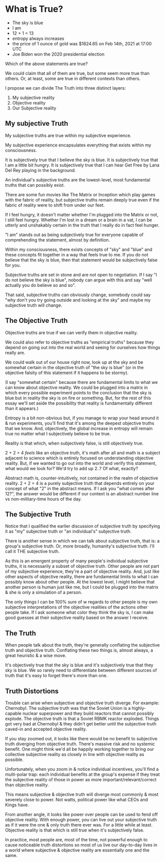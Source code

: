 # What is True?

- The sky is blue
- I am
- 12 + 1 = 13
- entropy always increases
- the price of 1 ounce of gold was $1824.65 on Feb 14th, 2021 at 17:00 UTC
- Joe Biden won the 2020 presidential election

Which of the above statements are true?

We could claim that all of them are true, but some seem more true than others. Or, at least, some are true in different contexts than others.

I propose we can divide The Truth into three distinct layers:
 1. My subjective reality
 2. Objective reality
 2. Our Subjective reality

## My subjective Truth

My subjective truths are true within my subjective experience.

My subjective experience encapsulates everything that exists within my consciousness.

It is subjectively true that I believe the sky is blue.
It is subjectively true that I am a little bit hungry.
It is subjectively true that I can hear Get Free by Lana Del Rey playing in the background.

An individual's subjective truths are the lowest-level, most fundamental truths that can possibly exist.

There are some fun movies like The Matrix or Inception which play games with the fabric of reality, but subjective truths remain deeply true even if the fabric of reality were to shift from under our feet.

If I feel hungry, it doesn't matter whether I'm plugged into the Matrix or not, I still feel hungry. Whether I'm lost in a dream or a brain in a vat, I can be utterly and unshakably certain in the truth that I really do in fact feel hunger.

"I am" stands out as being subjectively true for everyone capable of comprehending the statement, almost by definition.

Within my consciousness, there exists concepts of "sky" and "blue" and these concepts fit together in a way that feels true to me. If you do not believe that the sky is blue, then that statement would be subjectively false for you.

Subjective truths are set in stone and are not open to negotiation. If I say "I do not believe the sky is blue", nobody can argue with this and say "well actually you do believe so and so".

That said, subjective truths can obviously change, somebody could say "why don't you try going outside and looking at the sky" and maybe my subjective truth will change.

## The Objective Truth

Objective truths are true if we can verify them in objective reality.

We could also refer to objective truths as "empirical truths" because they depend on going out into the real world and seeing for ourselves how things really are.

We could walk out of our house right now, look up at the sky and be somewhat certain in the objective truth of "the sky is blue" (or in the objective falsity of this statement if it happens to be stormy).

(I say "somewhat certain" because there are fundamental limits to what we can know about objective reality. We could be plugged into a matrix in which every possible experiment points to the conclusion that the sky is blue but in reality the sky is on fire or something. But, for the rest of this essay we'll set aside the possibility that reality is fundamentally different than it appears.)

Entropy is a bit non-obvious but, if you manage to wrap your head around it & run experiments, you'll find that it's among the deepest objective truths that we know. And, objectively, the global increase in entropy will remain true no matter what I subjectively believe to be true.

Reality is that which, when subjectively false, is still objectively true.

2 + 2 = 4 *feels* like an objective truth, it's math after all and math is a subject adjacent to science which is entirely focused on understanding objective reality. But, if we wanted to go out into the world and verify this statement, what would we look for? We'd try to add up 2..? Of what, exactly?

Abstract math is, counter-intuitively, not contained in the realm of objective reality. 2 + 2 = 4 is a purely subjective truth that depends entirely on your concept of what "2" in the abstract means. If I ask you "what comes after 12?", the answer would be different if our context is an abstract number line vs non-military-time hours of the day.

## The Subjective Truth

Notice that I qualified the earlier discussion of subjective truth by specifying it as "my" subjective truth or "an individual's" subjective truth.

There is another sense in which we can talk about subjective truth, that is: a group's subjective truth. Or, more broadly, humanity's subjective truth. I'll call it THE subjective truth.

As this is an emergent property of many people's individual subjective truths, it is necessarily a subset of objective truth. Other people are not part of my subjective experience, they're a part of objective reality. And, just like other aspects of objective reality, there are fundamental limits to what I can possibly know about other people. At the lowest level, I might believe that another person is human just like me, but I could be plugged into the matrix & she is only a simulation of a person.

The only things I can be 100% sure of w regards to other people is my own subjective interpretations of the objective realities of the actions other people take. If I ask someone what color they think the sky is, I can make good guesses at their subjective reality based on the answer I receive.

## The Truth

When people talk about the truth, they're generally conflating the subjective truth and objective truth. Conflating these two things is, almost always, a great heuristic & a wise move.

It's objectively true that the sky is blue and it's subjectively true that they sky is blue. We so rarely need to differentiate between different sources of truth that it's easy to forget there's more than one.

## Truth Distortions

Trouble can arise when subjective and objective truth diverge. For example: Chernobyl. The subjective truth was that the Soviet Union is a highly-capable nuclear superpower and they build reactors that cannot possibly explode. The objective truth is that a Soviet RBMK reactor exploded. Things got very bad at Chernobyl & they didn't get better until the subjective truth caved-in and accepted objective reality.

If you stay zoomed out, it looks like there would be no benefit to subjective truth diverging from objective truth. There's massive risk and no systemic benefit. One might think we'd all be happily working together to bring our collective subjective reality as closely in line with objective reality as possible.

Unfortunately, when you zoom in & notice individual incentives, you'll find a multi-polar trap: each individual benefits at the group's expense if they treat the subjective reality of those in power as more important/relevant/correct than objective reality.

This means subjective & objective truth will diverge most commonly & most severely close to power. Not watts, political power like what CEOs and Kings have.

From another angle, it looks like power over people can be used to fend off objective reality. With enough power, you can live out your subjective truth as if it were the one & only truth there ever was. For a little while at least. Objective reality is that which is still true when it's subjectively false.

In practice, most people are, most of the time, not powerful enough to cause noticeable truth distortions so most of us live our day-to-day lives in a world where subjective & objective reality are essentially one and the same.
